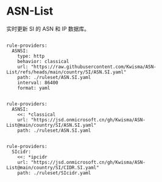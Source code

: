 
# ASN-List

实时更新 SI 的 ASN 和 IP 数据库。

<pre><code class="language-javascript">
rule-providers:
  ASNSI:
    type: http
    behavior: classical
    url: "https://raw.githubusercontent.com/Kwisma/ASN-List/refs/heads/main/country/SI/ASN.SI.yaml"
    path: ./ruleset/ASN.SI.yaml
    interval: 86400
    format: yaml
</code></pre>

<pre><code class="language-javascript">
rule-providers:
  ASNSI:
    <<: *classical
    url: "https://jsd.onmicrosoft.cn/gh/Kwisma/ASN-List@main/country/SI/ASN.SI.yaml"
    path: ./ruleset/ASN.SI.yaml
</code></pre>

<pre><code class="language-javascript">
rule-providers:
  SIcidr:
    <<: *ipcidr
    url: "https://jsd.onmicrosoft.cn/gh/Kwisma/ASN-List@main/country/SI/CIDR.SI.yaml"
    path: ./ruleset/SIcidr.yaml
</code></pre>